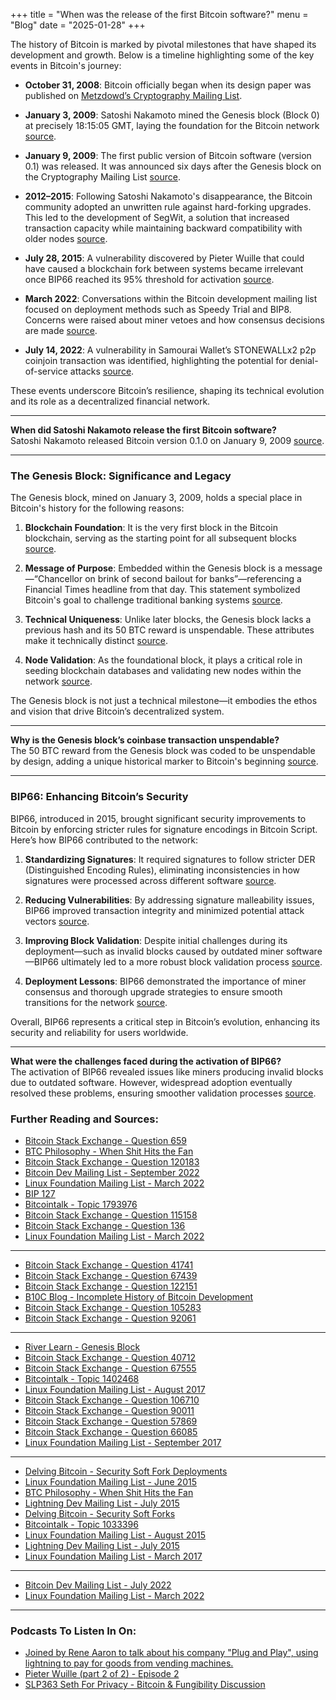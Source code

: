 +++
title = "When was the release of the first Bitcoin software?"
menu = "Blog"
date = "2025-01-28"
+++ 


The history of Bitcoin is marked by pivotal milestones that have shaped its development and growth. Below is a timeline highlighting some of the key events in Bitcoin's journey:  

- **October 31, 2008**: Bitcoin officially began when its design paper was published on [Metzdowd’s Cryptography Mailing List](https://bitcoin.stackexchange.com/questions/659#661).  

- **January 3, 2009**: Satoshi Nakamoto mined the Genesis block (Block 0) at precisely 18:15:05 GMT, laying the foundation for the Bitcoin network [source](https://bitcoin.stackexchange.com/questions/659#661).  

- **January 9, 2009**: The first public version of Bitcoin software (version 0.1) was released. It was announced six days after the Genesis block on the Cryptography Mailing List [source](https://bitcoin.stackexchange.com/questions/659#661).  

- **2012–2015**: Following Satoshi Nakamoto's disappearance, the Bitcoin community adopted an unwritten rule against hard-forking upgrades. This led to the development of SegWit, a solution that increased transaction capacity while maintaining backward compatibility with older nodes [source](https://bitcoin.stackexchange.com/questions/120183#120187).  

- **July 28, 2015**: A vulnerability discovered by Pieter Wuille that could have caused a blockchain fork between systems became irrelevant once BIP66 reached its 95% threshold for activation [source](https://github.com/bitcoin-dev-philosophy/btcphilosophy/blob/master/when-shit-hits-the-fan.adoc).  

- **March 2022**: Conversations within the Bitcoin development mailing list focused on deployment methods such as Speedy Trial and BIP8. Concerns were raised about miner vetoes and how consensus decisions are made [source](https://lists.linuxfoundation.org/pipermail/bitcoin-dev/2022-March/020107.html).  

- **July 14, 2022**: A vulnerability in Samourai Wallet’s STONEWALLx2 p2p coinjoin transaction was identified, highlighting the potential for denial-of-service attacks [source](https://lists.linuxfoundation.org/pipermail/bitcoin-dev/2022-September/020914.html).  

These events underscore Bitcoin’s resilience, shaping its technical evolution and its role as a decentralized financial network.  

---

**When did Satoshi Nakamoto release the first Bitcoin software?**  
Satoshi Nakamoto released Bitcoin version 0.1.0 on January 9, 2009 [source](https://bitcoin.stackexchange.com/questions/92061#92067).  

---

### The Genesis Block: Significance and Legacy  

The Genesis block, mined on January 3, 2009, holds a special place in Bitcoin's history for the following reasons:  

1. **Blockchain Foundation**: It is the very first block in the Bitcoin blockchain, serving as the starting point for all subsequent blocks [source](https://river.com/learn/terms/g/genesis-block/).  

2. **Message of Purpose**: Embedded within the Genesis block is a message—“Chancellor on brink of second bailout for banks”—referencing a Financial Times headline from that day. This statement symbolized Bitcoin's goal to challenge traditional banking systems [source](https://river.com/learn/terms/g/genesis-block/).  

3. **Technical Uniqueness**: Unlike later blocks, the Genesis block lacks a previous hash and its 50 BTC reward is unspendable. These attributes make it technically distinct [source](https://bitcoin.stackexchange.com/questions/40712#40731).  

4. **Node Validation**: As the foundational block, it plays a critical role in seeding blockchain databases and validating new nodes within the network [source](https://bitcoin.stackexchange.com/questions/67555#67558).  

The Genesis block is not just a technical milestone—it embodies the ethos and vision that drive Bitcoin’s decentralized system.  

---

**Why is the Genesis block’s coinbase transaction unspendable?**  
The 50 BTC reward from the Genesis block was coded to be unspendable by design, adding a unique historical marker to Bitcoin's beginning [source](https://bitcoin.stackexchange.com/questions/67555#67558).  

---

### BIP66: Enhancing Bitcoin’s Security  

BIP66, introduced in 2015, brought significant security improvements to Bitcoin by enforcing stricter rules for signature encodings in Bitcoin Script. Here’s how BIP66 contributed to the network:  

1. **Standardizing Signatures**: It required signatures to follow stricter DER (Distinguished Encoding Rules), eliminating inconsistencies in how signatures were processed across different software [source](https://github.com/bitcoin-dev-philosophy/btcphilosophy/blob/master/when-shit-hits-the-fan.adoc).  

2. **Reducing Vulnerabilities**: By addressing signature malleability issues, BIP66 improved transaction integrity and minimized potential attack vectors [source](https://delvingbitcoin.org/t/security-soft-fork-deployments-arent-risky/1328).  

3. **Improving Block Validation**: Despite initial challenges during its deployment—such as invalid blocks caused by outdated miner software—BIP66 ultimately led to a more robust block validation process [source](https://gnusha.org/url/https://lists.linuxfoundation.org/pipermail/bitcoin-dev/2015-June/008578.html).  

4. **Deployment Lessons**: BIP66 demonstrated the importance of miner consensus and thorough upgrade strategies to ensure smooth transitions for the network [source](https://delvingbitcoin.org/t/security-soft-fork-deployments-arent-risky/1328/5).  

Overall, BIP66 represents a critical step in Bitcoin’s evolution, enhancing its security and reliability for users worldwide.  

---

**What were the challenges faced during the activation of BIP66?**  
The activation of BIP66 revealed issues like miners producing invalid blocks due to outdated software. However, widespread adoption eventually resolved these problems, ensuring smoother validation processes [source](https://bitcoin.stackexchange.com/questions/57869#57874). 


### Further Reading and Sources:

- [Bitcoin Stack Exchange - Question 659](https://bitcoin.stackexchange.com/questions/659#661)
- [BTC Philosophy - When Shit Hits the Fan](https://github.com/bitcoin-dev-philosophy/btcphilosophy/blob/master/when-shit-hits-the-fan.adoc)
- [Bitcoin Stack Exchange - Question 120183](https://bitcoin.stackexchange.com/questions/120183#120187)
- [Bitcoin Dev Mailing List - September 2022](https://lists.linuxfoundation.org/pipermail/bitcoin-dev/2022-September/020914.html)
- [Linux Foundation Mailing List - March 2022](https://gnusha.org/url/https://lists.linuxfoundation.org/pipermail/bitcoin-dev/2022-March/020107.html)
- [BIP 127](https://github.com/bitcoin/bips/blob/master/bip-0127.mediawiki)
- [Bitcointalk - Topic 1793976](https://bitcointalk.org/index.php?topic=1793976.msg17888713#msg17888713)
- [Bitcoin Stack Exchange - Question 115158](https://bitcoin.stackexchange.com/questions/115158#115280)
- [Bitcoin Stack Exchange - Question 136](https://bitcoin.stackexchange.com/questions/136#30068)
- [Linux Foundation Mailing List - March 2022](https://gnusha.org/url/https://lists.linuxfoundation.org/pipermail/bitcoin-dev/2022-March/020109.html)

---

- [Bitcoin Stack Exchange - Question 41741](https://bitcoin.stackexchange.com/questions/41741#41752)
- [Bitcoin Stack Exchange - Question 67439](https://bitcoin.stackexchange.com/questions/67439#67444)
- [Bitcoin Stack Exchange - Question 122151](https://bitcoin.stackexchange.com/questions/122151#122159)
- [B10C Blog - Incomplete History of Bitcoin Development](https://b10c.me/blog/004-the-incomplete-history-of-bitcoin-development/)
- [Bitcoin Stack Exchange - Question 105283](https://bitcoin.stackexchange.com/questions/105283#105285)
- [Bitcoin Stack Exchange - Question 92061](https://bitcoin.stackexchange.com/questions/92061#92067)

---

- [River Learn - Genesis Block](https://river.com/learn/terms/g/genesis-block/)
- [Bitcoin Stack Exchange - Question 40712](https://bitcoin.stackexchange.com/questions/40712#40731)
- [Bitcoin Stack Exchange - Question 67555](https://bitcoin.stackexchange.com/questions/67555#67558)
- [Bitcointalk - Topic 1402468](https://bitcointalk.org/index.php?topic=1402468.msg14234143#msg14234143)
- [Linux Foundation Mailing List - August 2017](https://gnusha.org/url/https://lists.linuxfoundation.org/pipermail/bitcoin-dev/2017-August/014866.html)
- [Bitcoin Stack Exchange - Question 106710](https://bitcoin.stackexchange.com/questions/106710#106711)
- [Bitcoin Stack Exchange - Question 90011](https://bitcoin.stackexchange.com/questions/90011#90012)
- [Bitcoin Stack Exchange - Question 57869](https://bitcoin.stackexchange.com/questions/57869#57874)
- [Bitcoin Stack Exchange - Question 66085](https://bitcoin.stackexchange.com/questions/66085#113654)
- [Linux Foundation Mailing List - September 2017](https://gnusha.org/url/https://lists.linuxfoundation.org/pipermail/bitcoin-dev/2017-September/014994.html)

---

- [Delving Bitcoin - Security Soft Fork Deployments](https://delvingbitcoin.org/t/security-soft-fork-deployments-arent-risky/1328/5)
- [Linux Foundation Mailing List - June 2015](https://gnusha.org/url/https://lists.linuxfoundation.org/pipermail/bitcoin-dev/2015-June/008578.html)
- [BTC Philosophy - When Shit Hits the Fan](https://github.com/bitcoin-dev-philosophy/btcphilosophy/blob/master/when-shit-hits-the-fan.adoc)
- [Lightning Dev Mailing List - July 2015](https://gnusha.org/url/https://lists.linuxfoundation.org/pipermail/lightning-dev/2015-July/000049.html)
- [Delving Bitcoin - Security Soft Forks](https://delvingbitcoin.org/t/security-soft-fork-deployments-arent-risky/1328)
- [Bitcointalk - Topic 1033396](https://bitcointalk.org/index.php?topic=1033396.msg11996954#msg11996954)
- [Linux Foundation Mailing List - August 2015](https://gnusha.org/url/https://lists.linuxfoundation.org/pipermail/bitcoin-dev/2015-August/009913.html)
- [Lightning Dev Mailing List - July 2015](https://gnusha.org/url/https://lists.linuxfoundation.org/pipermail/lightning-dev/2015-July/000042.html)
- [Linux Foundation Mailing List - March 2017](https://gnusha.org/url/https://lists.linuxfoundation.org/pipermail/bitcoin-dev/2017-March/013731.html)

---

- [Bitcoin Dev Mailing List - July 2022](https://lists.linuxfoundation.org/pipermail/bitcoin-dev/2022-July/020630.html)
- [Linux Foundation Mailing List - March 2022](https://gnusha.org/url/https://lists.linuxfoundation.org/pipermail/bitcoin-dev/2022-March/020090.html) 

---

### Podcasts To Listen In On:

- [Joined by Rene Aaron to talk about his company "Plug and Play", using lightning to pay for goods from vending machines.](https://fountain.fm/episode/XoEl4YCvwI19u89mM14r)
- [Pieter Wuille (part 2 of 2) - Episode 2](https://fountain.fm/episode/SHsHz2bq7GKqSFooiZq7)
- [SLP363 Seth For Privacy - Bitcoin & Fungibility Discussion](https://fountain.fm/episode/0h1yEA4deMV8HVmU6MVu)